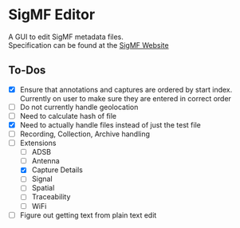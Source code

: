 # SigMF Editor

A GUI to edit SigMF metadata files.  
Specification can be found at the [SigMF Website](https://sigmf.org)

## To-Dos

- [x] Ensure that annotations and captures are ordered by start index. Currently on user to make sure they are entered in correct order
- [ ] Do not currently handle geolocation
- [ ] Need to calculate hash of file
- [x] Need to actually handle files instead of just the test file
- [ ] Recording, Collection, Archive handling
- [ ] Extensions
  - [ ] ADSB
  - [ ] Antenna
  - [x] Capture Details
  - [ ] Signal
  - [ ] Spatial
  - [ ] Traceability
  - [ ] WiFi
- [ ] Figure out getting text from plain text edit
